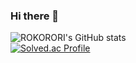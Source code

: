 ### Hi there 👋
![ROKORORI's GitHub stats](https://github-readme-stats.vercel.app/api?username=ROKORORI&show_icons=true&theme=cobalt)  
[![Solved.ac Profile](http://mazassumnida.wtf/api/generate_badge?boj=rhtjdals1723)](https://solved.ac/rhtjdals1723)
<!--
**ROKORORI/ROKORORI** is a ✨ _special_ ✨ repository because its `README.md` (this file) appears on your GitHub profile.

Here are some ideas to get you started:

- 🔭 I’m currently working on ...
- 🌱 I’m currently learning ...
- 👯 I’m looking to collaborate on ...
- 🤔 I’m looking for help with ...
- 💬 Ask me about ...
- 📫 How to reach me: ...
- 😄 Pronouns: ...
- ⚡ Fun fact: ...
-->
